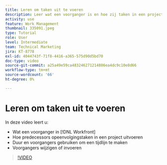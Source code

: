 ```yaml
---
title: Leren om taken uit te voeren
description: Leer wat een voorganger is en hoe zij taken in een project opeenvolgen. Leer vervolgens de tijdsduur en voorgangers te gebruiken om een tijdlijn te maken.
activity: use
feature: Work Management
thumbnail: 335091.jpeg
type: Tutorial
role: User
level: Intermediate
team: Technical Marketing
jira: KT-8778
exl-id: 4044743f-71f8-4416-a365-575d90d5bd70
doc-type: video
source-git-commit: a25a49e59ca483246271214886ea4dc9c10e8d66
workflow-type: tm+mt
source-wordcount: '66'
ht-degree: 0%

---
```


# Leren om taken uit te voeren

In deze video leert u:

* Wat een voorganger in [!DNL  Workfront]
* Hoe predecessors opeenvolgingstaken in een project uitvoeren
* Duur en voorgangers gebruiken om een tijdlijn te maken
* Voorgangers wijzigen of invoeren

>[!VIDEO](https://video.tv.adobe.com/v/335091/?quality=12&learn=on)

<!---
Learn more urls
There’s a lot more you can learn about predecessors, such as dependency type and lag. [!DNL Workfront] recommends getting the basics down first, then pulling those other features into your project planning. If you’re curious, here are some articles about additional functionality.
Overview of task predecessors
Create predecessor relationships by chaining tasks
Creating a predecessor relationship on the task list
Overview of lag types
Overview of task dependency types
--->
